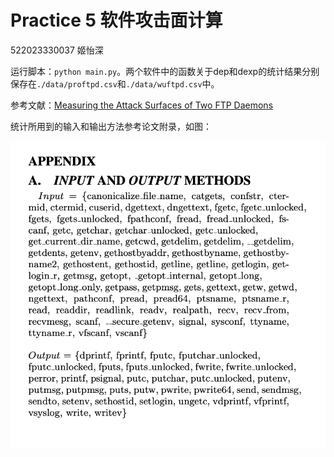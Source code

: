 # Practice 5 软件攻击面计算

522023330037 姬怡深

运行脚本：`python main.py`。两个软件中的函数关于dep和dexp的统计结果分别保存在`./data/proftpd.csv`和`./data/wuftpd.csv`中。


参考文献：[Measuring the Attack Surfaces of Two FTP Daemons](https://dl.acm.org/doi/pdf/10.1145/1179494.1179497)

统计所用到的输入和输出方法参考论文附录，如图：

![input and output methods](assets/input_output_methods.png)


